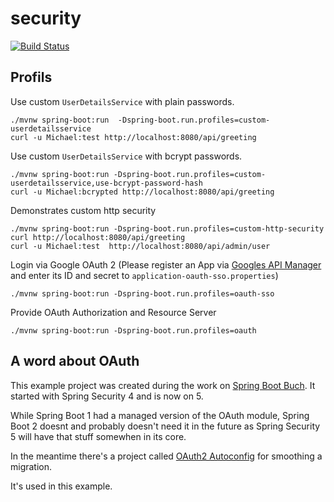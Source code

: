 # security

[![Build Status](https://travis-ci.org/springbootbuch/security.svg?branch=master)](https://travis-ci.org/springbootbuch/security)

## Profils

Use custom `UserDetailsService` with plain passwords.

```
./mvnw spring-boot:run  -Dspring-boot.run.profiles=custom-userdetailsservice
curl -u Michael:test http://localhost:8080/api/greeting
```

Use custom `UserDetailsService` with bcrypt passwords.

```
./mvnw spring-boot:run -Dspring-boot.run.profiles=custom-userdetailsservice,use-bcrypt-password-hash
curl -u Michael:bcrypted http://localhost:8080/api/greeting
```

Demonstrates custom http security

```
./mvnw spring-boot:run -Dspring-boot.run.profiles=custom-http-security
curl http://localhost:8080/api/greeting
curl -u Michael:test  http://localhost:8080/api/admin/user
```

Login via Google OAuth 2 (Please register an App via [Googles API Manager](https://console.developers.google.com/apis/credentials) and enter its ID and secret to `application-oauth-sso.properties`)

```
./mvnw spring-boot:run -Dspring-boot.run.profiles=oauth-sso
```

Provide OAuth  Authorization and Resource Server

```
./mvnw spring-boot:run -Dspring-boot.run.profiles=oauth
```

## A word about OAuth

This example project was created during the work on [Spring Boot Buch](https://springbootbuch.de). It started with Spring Security 4 and is now on 5. 

While Spring Boot 1 had a managed version of the OAuth module, Spring Boot 2 doesnt and probably doesn't need it in the future as Spring Security 5 will have that stuff somewhen in its core.

In the meantime there's a project called [OAuth2 Autoconfig](https://docs.spring.io/spring-security-oauth2-boot/docs/current-SNAPSHOT/reference/htmlsingle/) for smoothing a migration.

It's used in this example.
